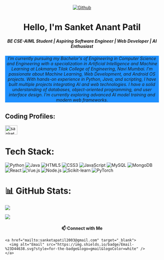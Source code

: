 <div >

<p align="center">
 <a href="https://github.com/sanket20038" target="_blank"><img alt="Github" src="https://img.shields.io/badge/GitHub-%2312100E.svg?&style=for-the-badge&logo=Github&logoColor=white" /></a> 
</p>

<div> 

<h1 align="center">Hello, I'm Sanket Anant Patil</h1>
<h5 align="center">BE CSE-AIML Student | Aspiring Software Engineer | Web Developer | AI Enthusiast</h5>
<h6 align= "center" style="background-color:DodgerBlue;"> I’m currently pursuing my Bachelor's of Engineering in Computer Science and Engineering with a specialization in Artificial Intelligence and Machine Learning at Lokmanya Tilak College of Engineering, Navi Mumbai. I’m passionate about Machine Learning, Web Development, and Android OS projects. With hands-on experience in Python, Java, and scripting, I have built multiple projects integrating AI and web technologies. I have a solid understanding of databases, object-oriented programming, and user interface design. I’m currently exploring advanced AI model training and modern web frameworks.

</h6>

## Coding Profiles:

<p align="left">
<a href="https://www.hackerrank.com/sanketapatil2003" target="blank"><img align="center" src="https://raw.githubusercontent.com/rahuldkjain/github-profile-readme-generator/master/src/images/icons/Social/hackerrank.svg" alt="sanketapatil2003" height="30" width="40" /></a>
</p>

# Tech Stack:
![Python](https://img.shields.io/badge/python-3670A0?style=for-the-badge&logo=python&logoColor=ffdd54) 
![Java](https://img.shields.io/badge/java-%23ED8B00.svg?style=for-the-badge&logo=java&logoColor=white) 
![HTML5](https://img.shields.io/badge/html5-%23E34F26.svg?style=for-the-badge&logo=html5&logoColor=white) 
![CSS3](https://img.shields.io/badge/css3-%231572B6.svg?style=for-the-badge&logo=css3&logoColor=white) 
![JavaScript](https://img.shields.io/badge/javascript-%23323330.svg?style=for-the-badge&logo=javascript&logoColor=%23F7DF1E) 
![MySQL](https://img.shields.io/badge/mysql-%2300f.svg?style=for-the-badge&logo=mysql&logoColor=white) 
![MongoDB](https://img.shields.io/badge/MongoDB-%234ea94b.svg?style=for-the-badge&logo=mongodb&logoColor=white) 
![React](https://img.shields.io/badge/react-%2300D9FF.svg?style=for-the-badge&logo=react&logoColor=white) 
![Vue.js](https://img.shields.io/badge/vuejs-%2335495e.svg?style=for-the-badge&logo=vue.js&logoColor=%234FC08D) 
![Node.js](https://img.shields.io/badge/node.js-%23339933.svg?style=for-the-badge&logo=node.js&logoColor=white) 
![Scikit-learn](https://img.shields.io/badge/scikit--learn-%23F7931E.svg?style=for-the-badge&logo=scikit-learn&logoColor=white) 
![PyTorch](https://img.shields.io/badge/pytorch-%23EE4C2C.svg?style=for-the-badge&logo=pytorch&logoColor=white) 

# 📊 GitHub Stats:

![](https://github-readme-stats.vercel.app/api/top-langs/?username=sanket20038&theme=buefy&hide_border=false&include_all_commits=true&count_private=true&layout=compact)

[![](https://visitcount.itsvg.in/api?id=sanket20038&icon=7&color=11)](https://visitcount.itsvg.in)

 <!-- Contact Information -->
  <h4 align="center">📫 Connect with Me</h4>
  <p align="center">
    
    <a href="mailto:sanketapatil2003@gmail.com" target="_blank">
      <img alt="Email" src="https://img.shields.io/badge/Email-%23D44638.svg?style=for-the-badge&logo=gmail&logoColor=white" />
    </a>
  </p>
